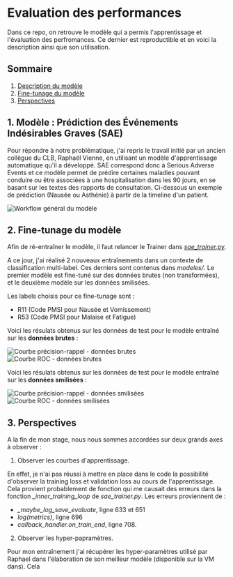 # Evaluation des performances 

Dans ce repo, on retrouve le modèle qui a permis l'apprentissage et l'évaluation des perfromances. Ce dernier est reproductible et en voici la description ainsi que son utilisation.

## Sommaire

1. [Description du modèle](#1-modèle--prédiction-des-événements-indésirables-graves-sae)
2. [Fine-tunage du modèle](#2-fine-tunage-du-modèle)
3. [Perspectives](#3-perspectives)

## 1. Modèle : Prédiction des Événements Indésirables Graves (SAE)

Pour répondre à notre problématique, j'ai repris le travail initié par un ancien collègue du CLB, Raphaël Vienne, en utilisant un modèle d'apprentissage automatique qu'il a développé. SAE correspond donc à Serious Adverse Events et ce modèle permet de prédire certaines maladies pouvant conduire ou être associées à une hospitalisation dans les 90 jours, en se basant sur les textes des rapports de consultation. Ci-dessous un exemple de prédiction (Nausée ou Asthénie) à partir de la timeline d'un patient. 

![Workflow général du modèle](./images/workflow.png)

## 2. Fine-tunage du modèle

Afin de ré-entraîner le modèle, il faut relancer le Trainer dans [*sae_trainer.py*](./sae_trainer.py).

A ce jour, j'ai réalisé 2 nouveaux entraînements dans un contexte de classification multi-label. Ces derniers sont contenus dans *modeles/*. Le premier modèle est fine-tuné sur des données brutes (non transformées), et le deuxième modèle sur les données smilisées. 

Les labels choisis pour ce fine-tunage sont : 
- R11 (Code PMSI pour Nausée et Vomissement)
- R53 (Code PMSI pour Malaise et Fatigue)

Voici les résulats obtenus sur les données de test pour le modèle entraîné sur les **données brutes** :

![Courbe précision-rappel - données brutes](./images/figures_bruts/aucpr_test.png)
![Courbe ROC - données brutes](./images/figures_bruts/auroc_test.png)

Voici les résulats obtenus sur les données de test pour le modèle entraîné sur les **données smilisées** :

![Courbe précision-rappel - données smilisées](./images/figures_smiles/aucpr_test.png)
![Courbe ROC - données smilisées](./images/figures_smiles/auroc_test.png)

## 3. Perspectives

A la fin de mon stage, nous nous sommes accordées sur deux grands axes à observer :

1. Observer les courbes d'apprentissage. 

En effet, je n'ai pas réussi à mettre en place dans le code la possibilité d'observer la training loss et validation loss au cours de l'apprentissage. Cela provient probablement de fonction qui me causait des erreurs dans la fonction *_inner_training_loop* de *sae_trainer.py*. Les erreurs proviennent de :
- *_maybe_log_save_evaluate*, ligne 633 et 651
- *log(metrics)*, ligne 696
- *callback_handler.on_train_end*, ligne 708.

2. Observer les hyper-papramètres.

Pour mon entraînement j'ai récupérer les hyper-paramètres utilisé par Raphael dans l'élaboration de son meilleur modèle (disponible sur la VM dans). Cela 
